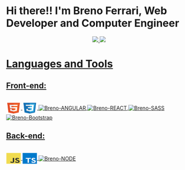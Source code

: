# Hi there!! I'm Breno Ferrari, Web Developer and Computer Engineer

<div align="center">
  <a href="https://github.com/breno-Ferrari">
  <img height="180em" src="https://github-readme-stats.vercel.app/api?username=breno-Ferrari&show_icons=true&theme=calm&include_all_commits=true&count_private=false"/>
  <img height="180em" src="https://github-readme-stats.vercel.app/api/top-langs/?username=breno-Ferrari&layout=compact&theme=calm&langs_count=7"/>
</div>
  
# Languages and Tools

## Front-end:
<div style="display: inline_block" align="left"><br>
   <img align="center" alt="Breno-HTML" height="30" width="40" src="https://raw.githubusercontent.com/devicons/devicon/master/icons/html5/html5-original.svg">
   <img align="center" alt="Breno-CSS" height="30" width="40" src="https://raw.githubusercontent.com/devicons/devicon/master/icons/css3/css3-original.svg">
   <img align="center" alt="Breno-ANGULAR" height="30" width="40" src="https://cdn.jsdelivr.net/gh/devicons/devicon/icons/angularjs/angularjs-plain.svg" >
   <img align="center" alt="Breno-REACT" height="30" width="40" src="https://cdn.jsdelivr.net/gh/devicons/devicon/icons/react/react-original.svg" >
   <img align="center" alt="Breno-SASS" height="30" width="40" src="https://cdn.jsdelivr.net/gh/devicons/devicon/icons/sass/sass-original.svg" >          
   <img align="center" alt="Breno-Bootstrap" height="30" width="40" src="https://cdn.jsdelivr.net/gh/devicons/devicon/icons/bootstrap/bootstrap-plain.svg" >  
          
</div>

## Back-end:
<div style="display: inline_block" align="left"><br>
   <img align="center" alt="Breno-JS" height="30" width="40" src="https://raw.githubusercontent.com/devicons/devicon/master/icons/javascript/javascript-original.svg">
   <img align="center" alt="Breno-TS" height="30" width="40" src="https://raw.githubusercontent.com/devicons/devicon/master/icons/typescript/typescript-original.svg">       
   <img align="center" alt="Breno-NODE" height="30" width="40" src="https://cdn.jsdelivr.net/gh/devicons/devicon/icons/nodejs/nodejs-original-wordmark.svg">       
</div>

          
 
</div>
